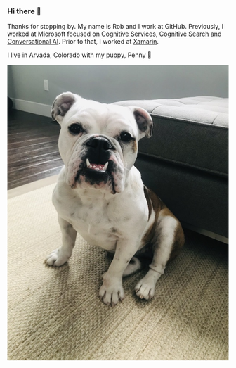 ### Hi there 👋

Thanks for stopping by. My name is Rob and I work at GitHub. Previously, I worked at Microsoft focused on [Cognitive Services](https://azure.microsoft.com/en-us/services/cognitive-services/), [Cognitive Search](https://azure.microsoft.com/en-us/services/search/) and [Conversational AI](https://dev.botframework.com/). Prior to that, I worked at [Xamarin](https://dotnet.microsoft.com/apps/xamarin).

I live in Arvada, Colorado with my puppy, Penny :dog:

![Penny, the English bulldo](https://github.com/rob-derosa/rob-derosa/blob/master/IMG_1123.jpg?raw=true)
